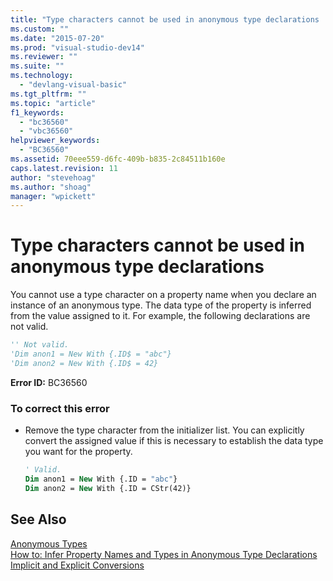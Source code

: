 ```yaml
---
title: "Type characters cannot be used in anonymous type declarations | Microsoft Docs"
ms.custom: ""
ms.date: "2015-07-20"
ms.prod: "visual-studio-dev14"
ms.reviewer: ""
ms.suite: ""
ms.technology: 
  - "devlang-visual-basic"
ms.tgt_pltfrm: ""
ms.topic: "article"
f1_keywords: 
  - "bc36560"
  - "vbc36560"
helpviewer_keywords: 
  - "BC36560"
ms.assetid: 70eee559-d6fc-409b-b835-2c84511b160e
caps.latest.revision: 11
author: "stevehoag"
ms.author: "shoag"
manager: "wpickett"
---
```

# Type characters cannot be used in anonymous type declarations
You cannot use a type character on a property name when you declare an instance of an anonymous type. The data type of the property is inferred from the value assigned to it. For example, the following declarations are not valid.  
  
```vb  
'' Not valid.  
'Dim anon1 = New With {.ID$ = "abc"}  
'Dim anon2 = New With {.ID$ = 42}  
```  
  
 **Error ID:** BC36560  
  
### To correct this error  
  
-   Remove the type character from the initializer list. You can explicitly convert the assigned value if this is necessary to establish the data type you want for the property.  
  
    ```vb  
    ' Valid.  
    Dim anon1 = New With {.ID = "abc"}  
    Dim anon2 = New With {.ID = CStr(42)}  
    ```  
  
## See Also  
 [Anonymous Types](../../visual-basic/programming-guide/language-features/objects-and-classes/anonymous-types.md)   
 [How to: Infer Property Names and Types in Anonymous Type Declarations](../../visual-basic/programming-guide/language-features/objects-and-classes/how-to-infer-property-names-and-types-in-anonymous-type-declarations.md)   
 [Implicit and Explicit Conversions](../../visual-basic/programming-guide/language-features/data-types/implicit-and-explicit-conversions.md)